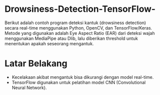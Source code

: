
# Drowsiness-Detection-TensorFlow-
Berikut adalah contoh program deteksi kantuk (drowsiness detection) secara real-time menggunakan Python, OpenCV, dan TensorFlow/Keras. Metode yang digunakan adalah Eye Aspect Ratio (EAR) dari deteksi wajah menggunakan MediaPipe atau Dlib, lalu diberikan threshold untuk menentukan apakah seseorang mengantuk.

# Latar Belakang
- Kecelakaan akibat mengantuk bisa dikurangi dengan model real-time.
- TensorFlow digunakan untuk pelatihan model CNN (Convolutional Neural Network).

